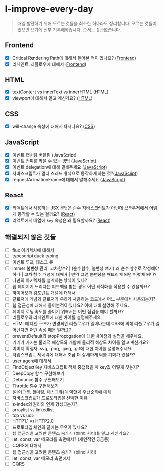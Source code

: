 # I-improve-every-day

> 매일 발전하기 위해 모르는 것들을 최소한 하나라도 정리합니다. 모르는 것들이 있으면 요기에 전부 기록해놓습니다. 순서는 상관없습니다.

## Frontend

- [x] Critical Rendering Path에 대해서 들어본 적이 있나요? ([Frontend](./Frontend/README.md/#-critical-rendering-path-))
- [x] 리페인트, 리플로우에 대해서 ([Frontend](./Frontend/README.md/#-리플로우--리페인트))

## HTML

- [x] textContent vs innerText vs innerHTML ([HTML](./HTML/README.md/#-innerhtml-vs-innertext-vs-textcontent))
- [x] viewport에 대해서 알고 계신가요? ([HTML](./HTML/README.md/#-viewport에-대해서-알고-계신가요))

## CSS

- [x] will-change 속성에 대해서 아시나요? ([CSS](./CSS/README.md/#-will-change-속성에-대해서-아시나요))

## JavaScript

- [x] 이벤트 캡처링 버블링 ([JavaScript](./JavaScript/README.md/#-자바스크립트-이벤트-등록-전달-방식-이벤프-전파를-멈추는-법))
- [x] 이벤트 전파를 막을 수 있는 방법 ([JavaScript](./JavaScript/README.md/#-자바스크립트-이벤트-등록-전달-방식-이벤프-전파를-멈추는-법))
- [x] 이벤트 delegation에 대해 말해주세요 ([JavaScript](./JavaScript/README.md/#-자바스크립트-이벤트-등록-전달-방식-이벤프-전파를-멈추는-법))
- [x] 자바스크립트가 멀티 스레드 형식으로 동작하게 하는 것?([JavaScript](./JavaScript/README.md/#-자바스크립트가-멀티-스레드-형식으로-동작하게-하는-것))
- [x] requestAnimationFrame에 대해서 말해주세요 ([JavaScript](./JavaScript/README.md/#-requestAnimationFrame에-대해서-말해주세요))

## React

- [x] 리액트에서 사용하는 JSX 문법은 순수 자바스크립트가 아닌데 브라우저에서 어떻게 동작할 수 있는 걸까요? ([React](./React/README.md/#-리액트에서-사용하는-jsx-문법은-순수-자바스크립트가-아닌데-브라우저에서-어떻게-동작할-수-있는-걸까요))
- [x] 리액트에서 배열에 `key` 속성은 왜 필요할까요? ([React](./React/README.md/#-리액트에서-배열에-key-속성은-왜-필요할까요))

## 해결되지 않은 것들

- [ ] flux 아키텍처에 대해서
- [ ] typescript duck typing
- [ ] 이벤트 루프, 테스크 큐
- [ ] immer 불변성 관리, 고차함수? | (순수함수, 불변성 얘기) 왜 순수 함수로 작성해야 하나 | 고차 함수 개념에 대해서 | 만약 그럼 불변성을 깨뜨리게 되면 어떻게 되나?
- [ ] 나만의 아키텍처를 설계하는 방식이 있나?
- [ ] 웹 페이지가 느리다는 피드백을 받는 경우 어떤 최적화를 적용할 수 있을까요?
- [ ] 하이어오더 컴포넌트 개념에 대해서
- [ ] 클로저에 개념과 클로저가 우리가 사용하는 코드에서 어느 부분에서 사용되는지?
- [ ] 웹 접근성에 대해서 들어본적이 있나요? 이에 대해 설명해 주세요.
- [ ] 페이지 로딩 속도를 줄이기 위해서는 어떤 점검을 해야 할까요?
- [ ] 리플로우와 리페인트에 대한 차이를 설명해주세요.
- [ ] HTML에 대한 구조가 변경되면 리플로우가 일어나는데 CSS에 의해 리플로우가 일어난다면 어떤 속성 때문 일까요?
- [ ] preventDefault와 stopPropogation에 대한 차이점과 설명을 해주세요.
- [ ] 기기가 가지는 물리적 해상도와 개발에 물리적 해상도 차이를 알고 계신가요?
- [ ] 이미지 확장자 .svg, .png, .jpeg, .gif에 대한 차이를 설명해주세요.
- [ ] 타입스크립트 제네릭에 대해서 조금 더 상세하게 써볼 기회가 있을까?
- [ ] user agent에 대해서
- [ ] FindObjectKey 자바스크립트 객체 중첩됐을 때 key값 어떻게 찾는지?
- [ ] DeepCopy 함수 구현해보기
- [ ] Debounce 함수 구현해보기
- [ ] Throttle 함수 구현해보기
- [ ] (마이크로, 렌더링, 태스크큐)의 역할과 우선순위에 대해
- [ ] 자바스크립트가 프로토타입을 선택한 이유
- [ ] z-index의 원리와 언제 형성되는지?
- [ ] arraylist vs linkedlist
- [ ] tcp vs udp
- [ ] HTTP1.1 vs HTTP2.0
- [ ] 프로토타입 체인의 끝에는 무엇이 있나요?
- [ ] 웹 접근성을 고려한 콘텐츠 숨기기 (blind 처리)를 알고 계신가요?
- [ ] let, const, var 메모리를 측면에서? (개인적인 궁금증)
- [ ] CQRS에 대해서
- [ ] 웹 접근성을 고려한 콘텐츠 숨기기 (blind 처리)
- [ ] let, const, var 메모리 측면에서
- [ ] CQRS

